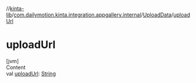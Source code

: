 //[kinta-lib](../../../index.md)/[com.dailymotion.kinta.integration.appgallery.internal](../index.md)/[UploadData](index.md)/[uploadUrl](upload-url.md)



# uploadUrl  
[jvm]  
Content  
val [uploadUrl](upload-url.md): [String](https://kotlinlang.org/api/latest/jvm/stdlib/kotlin/-string/index.html)  



